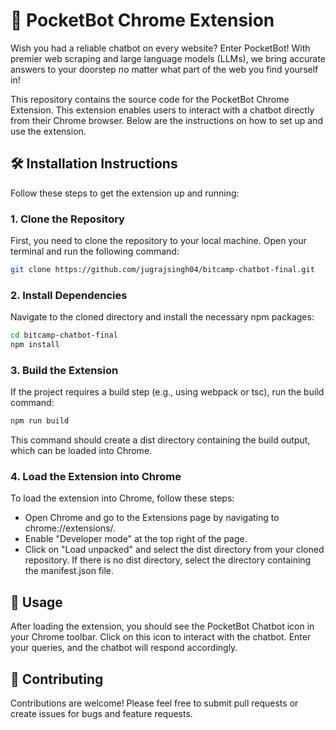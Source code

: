# 🤖 PocketBot Chrome Extension

Wish you had a reliable chatbot on every website? Enter PocketBot! With premier web scraping and large language models (LLMs), we bring accurate answers to your doorstep no matter what part of the web you find yourself in!

This repository contains the source code for the PocketBot Chrome Extension. This extension enables users to interact with a chatbot directly from their Chrome browser. Below are the instructions on how to set up and use the extension.


## 🛠 Installation Instructions

Follow these steps to get the extension up and running:

### 1. Clone the Repository

First, you need to clone the repository to your local machine. Open your terminal and run the following command:

```bash
git clone https://github.com/jugrajsingh04/bitcamp-chatbot-final.git
```
### 2. Install Dependencies

Navigate to the cloned directory and install the necessary npm packages:
```bash
cd bitcamp-chatbot-final
npm install
```
### 3. Build the Extension

If the project requires a build step (e.g., using webpack or tsc), run the build command:

```bash
npm run build
```

This command should create a dist directory containing the build output, which can be loaded into Chrome.

### 4. Load the Extension into Chrome
To load the extension into Chrome, follow these steps:

* Open Chrome and go to the Extensions page by navigating to chrome://extensions/.
* Enable "Developer mode" at the top right of the page.
* Click on "Load unpacked" and select the dist directory from your cloned repository. If there is no dist directory, select the directory containing the manifest.json file.
## 🚀 Usage
After loading the extension, you should see the PocketBot Chatbot icon in your Chrome toolbar. Click on this icon to interact with the chatbot. Enter your queries, and the chatbot will respond accordingly.

## 🤝 Contributing
Contributions are welcome! Please feel free to submit pull requests or create issues for bugs and feature requests.



